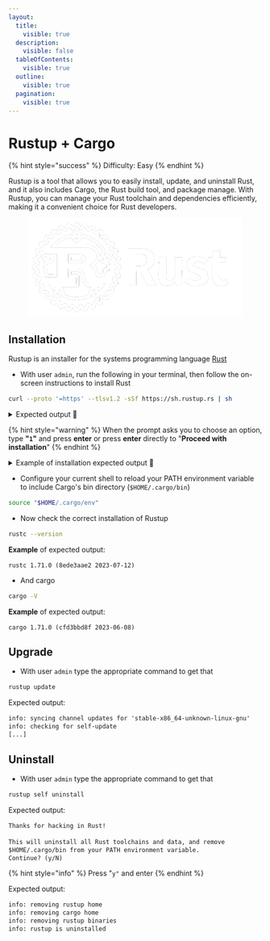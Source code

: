 ```yaml
---
layout:
  title:
    visible: true
  description:
    visible: false
  tableOfContents:
    visible: true
  outline:
    visible: true
  pagination:
    visible: true
---
```


# Rustup + Cargo

{% hint style="success" %}
Difficulty: Easy
{% endhint %}

Rustup is a tool that allows you to easily install, update, and uninstall Rust, and it also includes Cargo, the Rust build tool, and package manage. With Rustup, you can manage your Rust toolchain and dependencies efficiently, making it a convenient choice for Rust developers.

<figure><img src="../../.gitbook/assets/rust-logo.png" alt="" width="563"><figcaption></figcaption></figure>

## Installation

Rustup is an installer for the systems programming language [Rust](https://www.rust-lang.org)

* With user `admin`, run the following in your terminal, then follow the on-screen instructions to install Rust

```bash
curl --proto '=https' --tlsv1.2 -sSf https://sh.rustup.rs | sh
```

<details>

<summary>Expected output 🔽</summary>

<pre><code>info: downloading installer

Welcome to Rust!

This will download and install the official compiler for the Rust
programming language, and its package manager, Cargo.

Rustup metadata and toolchains will be installed into the Rustup
home directory, located at:

  /home/admin/.rustup

This can be modified with the RUSTUP_HOME environment variable.

The Cargo home directory is located at:

  /home/admin/.cargo

This can be modified with the CARGO_HOME environment variable.

The cargo, rustc, rustup and other commands will be added to
Cargo's bin directory, located at:

  /home/admin/.cargo/bin

This path will then be added to your PATH environment variable by
modifying the profile files located at:

  /home/admin/.profile
  /home/admin/.bashrc

You can uninstall at any time with rustup self uninstall and
these changes will be reverted.

Current installation options:


   default host triple: x86_64-unknown-linux-gnu
     default toolchain: stable (default)
               profile: default
  modify PATH variable: yes

1) Proceed with installation (default)
2) Customize installation
3) Cancel installation
><a data-footnote-ref href="#user-content-fn-1">1</a>
</code></pre>

</details>

{% hint style="warning" %}
When the prompt asks you to choose an option, type **"`1`"** and press **enter** or press **enter** directly to "**Proceed with installation**"
{% endhint %}

<details>

<summary>Example of installation expected output 🔽</summary>

```
info: profile set to 'default'
info: default host triple is x86_64-unknown-linux-gnu
info: syncing channel updates for 'stable-x86_64-unknown-linux-gnu'
info: latest update on 2023-07-13, rust version 1.71.0 (8ede3aae2 2023-07-12)
info: downloading component 'cargo'
  7.0 MiB /   7.0 MiB (100 %)   4.5 MiB/s in  1s ETA:  0s
info: downloading component 'clippy'
info: downloading component 'rust-docs'
 13.6 MiB /  13.6 MiB (100 %)   4.3 MiB/s in  3s ETA:  0s
info: downloading component 'rust-std'
 25.4 MiB /  25.4 MiB (100 %)   4.2 MiB/s in  6s ETA:  0s
info: downloading component 'rustc'
 64.0 MiB /  64.0 MiB (100 %)   4.4 MiB/s in 15s ETA:  0s
info: downloading component 'rustfmt'
info: installing component 'cargo'
info: installing component 'clippy'
info: installing component 'rust-docs'
 13.6 MiB /  13.6 MiB (100 %)   2.8 MiB/s in  4s ETA:  0s
info: installing component 'rust-std'
 25.4 MiB /  25.4 MiB (100 %)  12.7 MiB/s in  1s ETA:  0s
info: installing component 'rustc'
 64.0 MiB /  64.0 MiB (100 %)  13.9 MiB/s in  4s ETA:  0s
info: installing component 'rustfmt'
info: default toolchain set to 'stable-x86_64-unknown-linux-gnu'

  stable-x86_64-unknown-linux-gnu installed - rustc 1.71.0 (8ede3aae2 2023-07-12)


Rust is installed now. Great!

To get started you may need to restart your current shell.
This would reload your PATH environment variable to include
Cargo's bin directory ($HOME/.cargo/bin).

To configure your current shell, run:
source "$HOME/.cargo/env"
```

</details>

* Configure your current shell to reload your PATH environment variable to include Cargo's bin directory (`$HOME/.cargo/bin`)

```bash
source "$HOME/.cargo/env"
```

* Now check the correct installation of Rustup

```bash
rustc --version
```

**Example** of expected output:

```
rustc 1.71.0 (8ede3aae2 2023-07-12)
```

* And cargo

```bash
cargo -V
```

**Example** of expected output:

```
cargo 1.71.0 (cfd3bbd8f 2023-06-08)
```

## Upgrade

* With user `admin` type the appropriate command to get that

```bash
rustup update
```

Expected output:

```
info: syncing channel updates for 'stable-x86_64-unknown-linux-gnu'
info: checking for self-update
[...]
```

## Uninstall

* With user `admin` type the appropriate command to get that

```bash
rustup self uninstall
```

Expected output:

```
Thanks for hacking in Rust!

This will uninstall all Rust toolchains and data, and remove
$HOME/.cargo/bin from your PATH environment variable.
Continue? (y/N)
```

{% hint style="info" %}
Press "`y"` and enter
{% endhint %}

Expected output:

```
info: removing rustup home
info: removing cargo home
info: removing rustup binaries
info: rustup is uninstalled
```

[^1]: Type "`1`" and press enter
